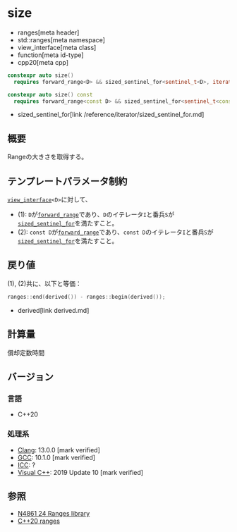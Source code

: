 # size
* ranges[meta header]
* std::ranges[meta namespace]
* view_interface[meta class]
* function[meta id-type]
* cpp20[meta cpp]

```cpp
constexpr auto size()
  requires forward_range<D> && sized_sentinel_for<sentinel_t<D>, iterator_t<D>>;                   // (1)

constexpr auto size() const
  requires forward_range<const D> && sized_sentinel_for<sentinel_t<const D>, iterator_t<const D>>; // (2)
```
* sized_sentinel_for[link /reference/iterator/sized_sentinel_for.md]

## 概要
Rangeの大きさを取得する。

## テンプレートパラメータ制約
[`view_interface`](../view_interface.md)`<D>`に対して、

- (1): `D`が[`forward_range`](../forward_range.md)であり、`D`のイテレータ`I`と番兵`S`が[`sized_sentinel_for`](/reference/iterator/sized_sentinel_for.md)を満たすこと。
- (2): `const D`が[`forward_range`](../forward_range.md)であり、`const D`のイテレータ`I`と番兵`S`が[`sized_sentinel_for`](/reference/iterator/sized_sentinel_for.md)を満たすこと。

## 戻り値
(1), (2)共に、以下と等価：

```cpp
ranges::end(derived()) - ranges::begin(derived());
```
* derived[link derived.md]

## 計算量
償却定数時間

## バージョン
### 言語
- C++20

### 処理系
- [Clang](/implementation.md#clang): 13.0.0 [mark verified]
- [GCC](/implementation.md#gcc): 10.1.0 [mark verified]
- [ICC](/implementation.md#icc): ?
- [Visual C++](/implementation.md#visual_cpp): 2019 Update 10 [mark verified]

## 参照
- [N4861 24 Ranges library](https://timsong-cpp.github.io/cppwp/n4861/ranges)
- [C++20 ranges](https://techbookfest.org/product/5134506308665344)
